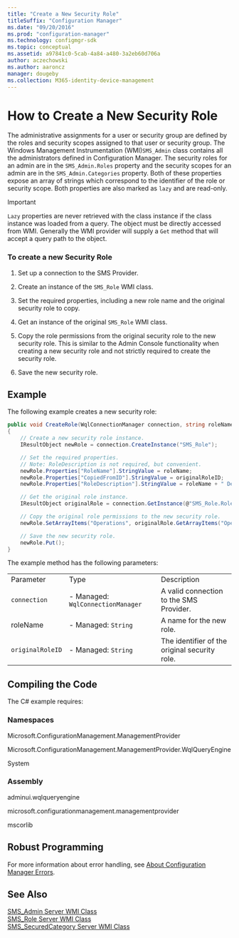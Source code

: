 ```yaml
---
title: "Create a New Security Role"
titleSuffix: "Configuration Manager"
ms.date: "09/20/2016"
ms.prod: "configuration-manager"
ms.technology: configmgr-sdk
ms.topic: conceptual
ms.assetid: a97841c0-5cab-4a84-a480-3a2eb60d706a
author: aczechowski
ms.author: aaroncz
manager: dougeby
ms.collection: M365-identity-device-management
---
```

# How to Create a New Security Role
The administrative assignments for a user or security group are defined by the roles and security scopes assigned to that user or security group. The Windows Management Instrumentation (WMI)`SMS_Admin` class contains all the administrators defined in Configuration Manager. The security roles for an admin are in the `SMS_Admin.Roles` property and the security scopes for an admin are in the `SMS_Admin.Categories` property. Both of these properties expose an array of strings which correspond to the identifier of the role or security scope. Both properties are also marked as `lazy` and are read-only.  

> [!IMPORTANT]
>  `Lazy` properties are never retrieved with the class instance if the class instance was loaded from a query. The object must be directly accessed from WMI. Generally the WMI provider will supply a `Get` method that will accept a query path to the object.  

### To create a new Security Role  

1.  Set up a connection to the SMS Provider.  

2.  Create an instance of the `SMS_Role` WMI class.  

3.  Set the required properties, including a new role name and the original security role to copy.  

4.  Get an instance of the original `SMS_Role` WMI class.  

5.  Copy the role permissions from the original security role to the new security role. This is similar to the Admin Console functionality when creating a new security role and not strictly required to create the security role.  

6.  Save the new security role.  

## Example  
 The following example creates a new security role:  

```c#  
public void CreateRole(WqlConnectionManager connection, string roleName, string originalRoleID)  
{  
    // Create a new security role instance.  
    IResultObject newRole = connection.CreateInstance("SMS_Role");  

    // Set the required properties.  
    // Note: RoleDescription is not required, but convenient.  
    newRole.Properties["RoleName"].StringValue = roleName;  
    newRole.Properties["CopiedFromID"].StringValue = originalRoleID;  
    newRole.Properties["RoleDescription"].StringValue = roleName + " Description";  

    // Get the original role instance.  
    IResultObject originalRole = connection.GetInstance(@"SMS_Role.RoleID='" + originalRoleID + "'");  

    // Copy the original role permissions to the new security role.  
    newRole.SetArrayItems("Operations", originalRole.GetArrayItems("Operations"));  

    // Save the new security role.  
    newRole.Put();  
}  

```  

 The example method has the following parameters:  

||||  
|-|-|-|  
|Parameter|Type|Description|  
|`connection`|-   Managed: `WqlConnectionManager`|A valid connection to the SMS Provider.|  
|roleName|-   Managed: `String`|A name for the new role.|  
|`originalRoleID`|-   Managed: `String`|The identifier of the original security role.|  

## Compiling the Code  
 The C# example requires:  

### Namespaces  
 Microsoft.ConfigurationManagement.ManagementProvider  

 Microsoft.ConfigurationManagement.ManagementProvider.WqlQueryEngine  

 System  

### Assembly  
 adminui.wqlqueryengine  

 microsoft.configurationmanagement.managementprovider  

 mscorlib  

## Robust Programming  
 For more information about error handling, see [About Configuration Manager Errors](../../../../develop/core/understand/about-configuration-manager-errors.md).  

## See Also  
 [SMS_Admin Server WMI Class](../../../../develop/reference/core/servers/configure/sms_admin-server-wmi-class.md)   
 [SMS_Role Server WMI Class](../../../../develop/reference/core/servers/configure/sms_role-server-wmi-class.md)   
 [SMS_SecuredCategory Server WMI Class](../../../../develop/reference/core/servers/configure/sms_securedcategory-server-wmi-class.md)
